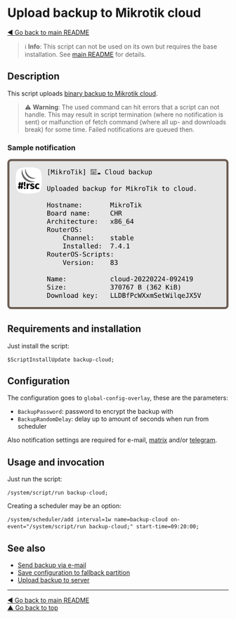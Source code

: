 Upload backup to Mikrotik cloud
===============================

[◀ Go back to main README](../README.md)

> ℹ️ **Info**: This script can not be used on its own but requires the base
> installation. See [main README](../README.md) for details.

Description
-----------

This script uploads
[binary backup to Mikrotik cloud](https://wiki.mikrotik.com/wiki/Manual:IP/Cloud#Backup).

> ⚠️ **Warning**: The used command can hit errors that a script can not handle.
> This may result in script termination (where no notification is sent) or
> malfunction of fetch command (where all up- and downloads break) for some
> time. Failed notifications are queued then.

### Sample notification

![backup-cloud notification](backup-cloud.d/notification.svg)

Requirements and installation
-----------------------------

Just install the script:

    $ScriptInstallUpdate backup-cloud;

Configuration
-------------

The configuration goes to `global-config-overlay`, these are the parameters:

* `BackupPassword`: password to encrypt the backup with
* `BackupRandomDelay`: delay up to amount of seconds when run from scheduler

Also notification settings are required for e-mail,
[matrix](mod/notification-matrix.md) and/or
[telegram](mod/notification-telegram.md).

Usage and invocation
--------------------

Just run the script:

    /system/script/run backup-cloud;

Creating a scheduler may be an option:

    /system/scheduler/add interval=1w name=backup-cloud on-event="/system/script/run backup-cloud;" start-time=09:20:00;

See also
--------

* [Send backup via e-mail](backup-email.md)
* [Save configuration to fallback partition](doc/backup-partition.md)
* [Upload backup to server](backup-upload.md)

---
[◀ Go back to main README](../README.md)  
[▲ Go back to top](#top)
